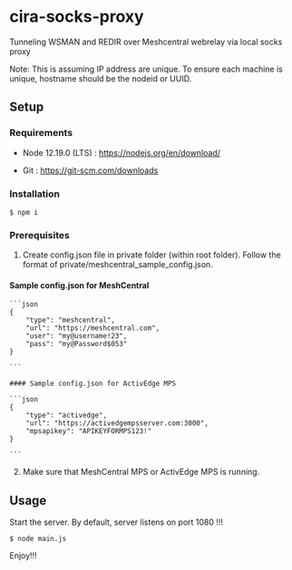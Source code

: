 # cira-socks-proxy

Tunneling WSMAN and REDIR over Meshcentral webrelay via local socks proxy

Note: This is assuming IP address are unique. To ensure each machine is unique, hostname should be the nodeid or UUID. 


## Setup

### Requirements

* Node 12.19.0 (LTS) : https://nodejs.org/en/download/

* Git : https://git-scm.com/downloads


### Installation

```
$ npm i
```

### Prerequisites

1. Create config.json file in private folder (within root folder). Follow the format of private/meshcentral_sample_config.json.


#### Sample config.json for MeshCentral

    ```json
    {
        "type": "meshcentral",
        "url": "https://meshcentral.com",
        "user": "my@username!23",
        "pass": "my@Password$053"
    }

    ```

    #### Sample config.json for ActivEdge MPS

    ```json
    {
        "type": "activedge",
        "url": "https://activedgempsserver.com:3000",
        "mpsapikey": "APIKEYFORMPS123!"
    }

    ```
2. Make sure that MeshCentral MPS or ActivEdge MPS is running.

## Usage

Start the server. By default, server listens on port 1080 !!!

```
$ node main.js
```

Enjoy!!!
